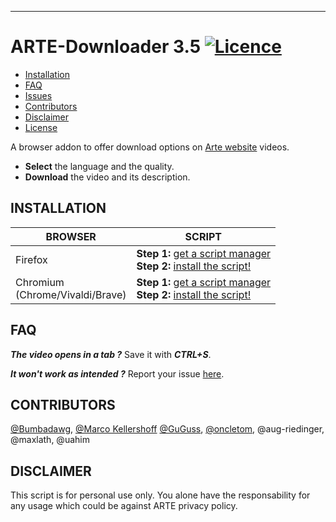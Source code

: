 ***
ARTE-Downloader **3.5** [![Licence](https://img.shields.io/badge/License-GPLv3-blue.svg)](../master/LICENSE.md)
=================
* [Installation](#installation)
* [FAQ](#faq)
* [Issues](../../issues)
* [Contributors](#contributors)
* [Disclaimer](#disclaimer)
* [License](../master/LICENSE.md)

A browser addon to offer download options on [Arte website](https://www.arte.tv/) videos.

* **Select** the language and the quality.
* **Download** the video and its description.

INSTALLATION
------------

BROWSER | SCRIPT
-|-
Firefox | **Step 1:** [get a script manager](https://addons.mozilla.org/en-GB/firefox/addon/tampermonkey/) <br>**Step 2:** [install the script!](../../raw/master/src/arte-downloader.js)
Chromium<br>(Chrome/Vivaldi/Brave) | **Step 1:** [get a script manager](https://chrome.google.com/webstore/detail/tampermonkey/dhdgffkkebhmkfjojejmpbldmpobfkfo)<br>**Step 2:** [install the script!](../../raw/master/src/arte-downloader.js)

FAQ
---
***The video opens in a tab ?***
Save it with ***CTRL+S***.

***It won't work as intended ?***
Report your issue [here](../../issues).

CONTRIBUTORS
-----------
[@Bumbadawg](https://github.com/Bumbadawg), [@Marco Kellershoff](https://github.com/walialu) [@GuGuss](https://github.com/GuGuss), [@oncletom](https://github.com/oncletom), @aug-riedinger, @maxlath, @uahim

DISCLAIMER
-------

This script is for personal use only. You alone have the responsability for any usage which could be against ARTE privacy policy.
